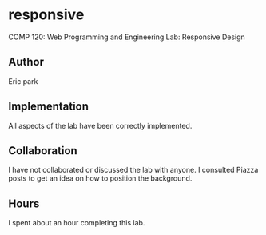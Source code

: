 # responsive

COMP 120: Web Programming and Engineering
Lab: Responsive Design

## Author

Eric park

## Implementation

All aspects of the lab have been correctly implemented.

## Collaboration

I have not collaborated or discussed the lab with anyone. I consulted Piazza posts
to get an idea on how to position the background.

## Hours

I spent about an hour completing this lab.

